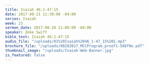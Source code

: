 ```yaml
---
title: Isaiah 46:1-47:15
date: 2017-08-21 11:39:00 -04:00
series: Isaiah
week: 23
sermon_date: 2017-08-20 11:00:00 -04:00
speaker: Zeke Swift
bible_text: Isaiah 46:1-47:15
audio_file: "/uploads/01%20Isaiah%2046_1-47_15%201.mp3"
brochure_file: "/uploads/08202017_MCCProgram_proof1-588f0e.pdf"
thumbnail_image: "/uploads/Isaiah-Web-Banner.jpg"
is_featured: false
---
```


